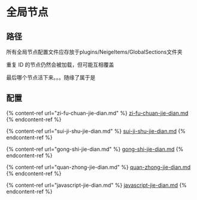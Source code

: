 # 全局节点

## 路径

所有全局节点配置文件应存放于plugins/NeigeItems/GlobalSections文件夹

重复 ID 的节点仍然会被加载，但可能互相覆盖

最后哪个节点活下来。。。随缘了属于是

## 配置

{% content-ref url="zi-fu-chuan-jie-dian.md" %}
[zi-fu-chuan-jie-dian.md](zi-fu-chuan-jie-dian.md)
{% endcontent-ref %}

{% content-ref url="sui-ji-shu-jie-dian.md" %}
[sui-ji-shu-jie-dian.md](sui-ji-shu-jie-dian.md)
{% endcontent-ref %}

{% content-ref url="gong-shi-jie-dian.md" %}
[gong-shi-jie-dian.md](gong-shi-jie-dian.md)
{% endcontent-ref %}

{% content-ref url="quan-zhong-jie-dian.md" %}
[quan-zhong-jie-dian.md](quan-zhong-jie-dian.md)
{% endcontent-ref %}

{% content-ref url="javascript-jie-dian.md" %}
[javascript-jie-dian.md](javascript-jie-dian.md)
{% endcontent-ref %}
